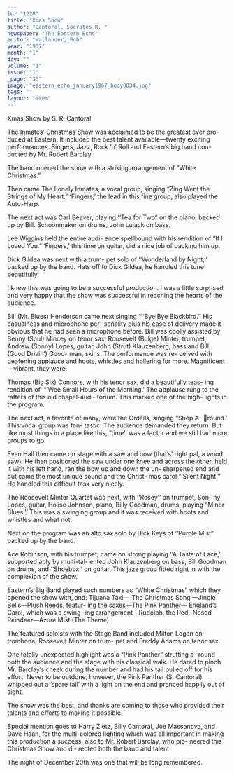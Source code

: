 ```yaml
---
id: "1228"
title: "Xmas Show"
author: "Cantoral, Socrates R. "
newspaper: "The Eastern Echo"
editor: "Wallander, Bob"
year: "1967"
month: "1"
day: ""
volume: "1"
issue: "1"
_page: "33"
image: "eastern_echo_january1967_body0034.jpg"
tags: ""
layout: "item"
---
```

Xmas Show
by S. R. Cantoral

The Inmates’ Christmas Show was
acclaimed to be the greatest ever pro-
duced at Eastern. It included the best
talent available—twenty exciting
performances. Singers, Jazz, Rock ‘n’
Roll and Eastern’s big band con-
ducted by Mr. Robert Barclay.

The band opened the show with a
striking arrangement of "White
Christmas.”

Then came The Lonely Inmates, a
vocal group, singing “Zing Went the
Strings of My Heart.” ‘Fingers,’ the
lead in this fine group, also played
the Auto-Harp.

The next act was Carl Beaver,
playing ‘‘Tea for Two” on the piano,
backed up by Bill. Schoonmaker on
drums, John Lujack on bass.

Lee Wiggins held the entire audi-
ence spellbound with his rendition of
“If I Loved You.” ‘Fingers,’ this
time on guitar, did a nice job of
backing him up.

Dick Gildea was next with a trum-
pet solo of ‘‘Wonderland by Night,’’
backed up by the band. Hats off to
Dick Gildea, he handled this tune
beautifully.

I knew this was going to be a
successful production. I was a little
surprised and very happy that the
show was successful in reaching the
hearts of the audience.

Bill (Mr. Blues) Henderson came
next singing ‘“‘Bye Bye Blackbird.’’
His casualness and microphone per-
sonality plus his ease of delivery
made it obvious that he had seen a
microphone before. Bill was coolly
assisted by Benny (Soul) Mincey on
tenor sax, Roosevelt (Bulge) Minter,
trumpet, Andrew (Sonny) Lopes,
guitar, John (Strut) Klauzenberg,
bass and Bill (Good Drivin’) Good-
man, skins. The performance was re-
ceived with deafening applause and
hoots, whistles and hollering for
more. Magnificent—vibrant, they
were.

Thomas (Big Six) Connors, with
his tenor sax, did a beautifully teas-
ing rendition of ‘“‘Wee Small Hours
of the Morning.’ The applause rung
to the rafters of this old chapel-audi-
torium. This marked one of the high-
lights in the program.

The next act, a favorite of many,
were the Ordells, singing “Shop A-
round.’ This vocal group was fan-
tastic. The audience demanded they
return. But like most things in a
place like this, “time’’ was a factor
and we still had more groups to go.

Evan Hall then came on stage
with a saw and bow (that’s’ right
pal, a wood saw). He then positioned
the saw under one knee and across
the other, held it with his left hand,
ran the bow up and down the un-
sharpened end and out came the
most unique sound and the Christ-
mas carol “‘Silent Night.’’ He handled
this difficult task very nicely.

The Roosevelt Minter Quartet was
next, with ‘‘Rosey’’ on trumpet, Son-
ny Lopes, guitar, Holise Johnson,
piano, Billy Goodman, drums, playing
“Minor Blues.’’ This was a swinging
group and it was received with hoots
and whistles and what not.

Next on the program was an alto
sax solo by Dick Keys of ‘‘Purple
Mist” backed up by the band.

Ace Robinson, with his trumpet,
came on strong playing ‘‘A Taste of
Lace,’ supported ably by multi-tal-
ented John Klauzenberg on bass, Bill
Goodman on drums, and ‘‘Shoebox’’
on guitar. This jazz group fitted right
in with the complexion of the show.

Eastern’s Big Band played such
numbers as “White Christmas”
which they opened the show with,
and:
Tijuana Taxi—-The Christmas Song
—Jingle Bells—Plush Reeds, featur-
ing the saxes—The Pink Panther—
England’s Carol, which was a swing-
ing arrangement—Rudolph, the Red-
Nosed Reindeer—Azure Mist (The
Theme).

The featured soloists with the
Stage Band included Milton Logan on
trombone, Roosevelt Minter on trum-
pet and Freddy Adams on tenor sax.

One totally unexpected highlight
was a “Pink Panther” strutting a-
round both the audience and the
stage with his classical walk. He
dared to pinch Mr. Barclay’s cheek
during the number and had his tail
pulled off for his effort. Never to be
outdone, however, the Pink Panther
(S. Cantoral) whipped out a ‘spare
tail’ with a light on the end and
pranced happily out of sight.

The show was the best, and thanks
are coming to those who provided
their talents and efforts to making it
possible.

Special mention goes to Harry
Zietz, Billy Cantoral, Joe Massanova, 
and Dave Haan, for the multi-colored
lighting which was all important in
making this production a success,
also to Mr. Robert Barclay, who pio-
neered this Christmas Show and di-
rected both the band and talent.

The night of December 20th was
one that will be long remembered.
